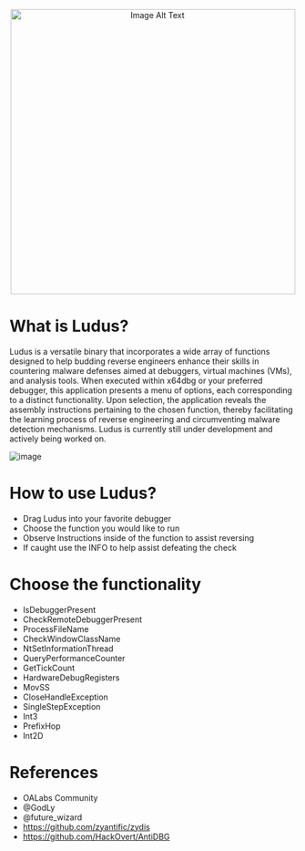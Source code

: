 
<p align="center"><img src="https://github.com/0xGotcha/Ludus/assets/13496934/4442c452-6531-49dd-8eb0-a18741aca3c8" alt="Image Alt Text" width="500" height="500"></p>



# What is Ludus?

Ludus is a versatile binary that incorporates a wide array of functions designed to help budding reverse engineers enhance their skills in countering malware defenses aimed at debuggers, virtual machines (VMs), and analysis tools. When executed within x64dbg or your preferred debugger, this application presents a menu of options, each corresponding to a distinct functionality. Upon selection, the application reveals the assembly instructions pertaining to the chosen function, thereby facilitating the learning process of reverse engineering and circumventing malware detection mechanisms. Ludus is currently still under development and actively being worked on.

![image](https://github.com/0xGotcha/Ludus/assets/13496934/c6404c45-4582-4d07-b0fd-ad60f4a0e431)

# How to use Ludus?
- Drag Ludus into your favorite debugger
- Choose the function you would like to run
- Observe Instructions inside of the function to assist reversing
- If caught use the INFO to help assist defeating the check

# Choose the functionality 
- IsDebuggerPresent
- CheckRemoteDebuggerPresent
- ProcessFileName
- CheckWindowClassName
- NtSetInformationThread
- QueryPerformanceCounter
- GetTickCount
- HardwareDebugRegisters
- MovSS
- CloseHandleException
- SingleStepException
- Int3
- PrefixHop
- Int2D

# References
- OALabs Community
- @GodLy
- @future_wizard
- https://github.com/zyantific/zydis
- https://github.com/HackOvert/AntiDBG
